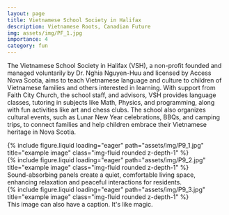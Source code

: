 ```yaml
---
layout: page
title: Vietnamese School Society in Halifax
description: Vietnamese Roots, Canadian Future
img: assets/img/PF_1.jpg
importance: 4
category: fun
---
```


The Vietnamese School Society in Halifax (VSH), a non-profit founded and managed voluntarily by Dr. Nghia Nguyen-Huu and licensed by Access Nova Scotia, aims to teach Vietnamese language and culture to children of Vietnamese families and others interested in learning. With support from Faith City Church, the school staff, and advisors, VSH provides language classes, tutoring in subjects like Math, Physics, and programming, along with fun activities like art and chess clubs. The school also organizes cultural events, such as Lunar New Year celebrations, BBQs, and camping trips, to connect families and help children embrace their Vietnamese heritage in Nova Scotia.

<div class="row">
    <div class="col-sm mt-3 mt-md-0">
        {% include figure.liquid loading="eager" path="assets/img/P9_1.jpg" title="example image" class="img-fluid rounded z-depth-1" %}
    </div>
    <div class="col-sm mt-3 mt-md-0">
        {% include figure.liquid loading="eager" path="assets/img/P9_2.jpg" title="example image" class="img-fluid rounded z-depth-1" %}
    </div>
</div>
<div class="caption">
    Sound-absorbing panels create a quiet, comfortable living space, enhancing relaxation and peaceful interactions for residents.
</div>
<div class="row">
    <div class="col-sm mt-3 mt-md-0">
        {% include figure.liquid loading="eager" path="assets/img/P9_3.jpg" title="example image" class="img-fluid rounded z-depth-1" %}
    </div>
</div>
<div class="caption">
    This image can also have a caption. It's like magic.
</div>
